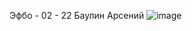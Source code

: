 Эфбо - 02 - 22 Баулин Арсений
![image](https://github.com/user-attachments/assets/665270e2-20df-4895-8d74-bcdf1840e01f)

